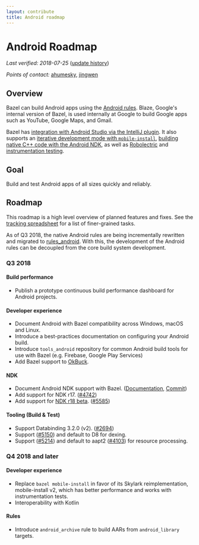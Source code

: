```yaml
---
layout: contribute
title: Android roadmap
---
```


# Android Roadmap

*Last verified: 2018-07-25*
([update history](https://github.com/bazelbuild/bazel-website/commits/master/roadmaps/android.md))

*Points of contact:* [ahumesky](https://github.com/ahumesky), [jingwen](https://github.com/jin)

## Overview

Bazel can build Android apps using the [Android
rules](https://docs.bazel.build/versions/master/be/android.html). Blaze,
Google's internal version of Bazel, is used internally at Google to build Google
apps such as YouTube, Google Maps, and Gmail.

Bazel has [integration with Android Studio via the IntelliJ
plugin](https://ij.bazel.build/). It also supports an [iterative development
mode with
`mobile-install`](https://docs.bazel.build/versions/master/mobile-install.html),
[building native C++ code with the Android
NDK](https://docs.bazel.build/versions/master/android-ndk.html), as well as
[Robolectric](https://docs.bazel.build/versions/master/be/android.html#android_local_test)
and [instrumentation
testing](https://docs.bazel.build/versions/master/android-instrumentation-test.html).

## Goal

Build and test Android apps of all sizes quickly and reliably.

## Roadmap 

This roadmap is a high level overview of planned features and fixes. See the
[tracking
spreadsheet](https://docs.google.com/spreadsheets/d/1-BjWLdv3SKGnEBOdLmzPPhTPNErRVMQerjrI60N_DVs/edit#gid=1123749242)
for a list of finer-grained tasks.

As of Q3 2018, the native Android rules are being incrementally rewritten and
migrated to [rules_android](https://github.com/bazelbuild/rules_android). With
this, the development of the Android rules can be decoupled from the core build
system development.

### Q3 2018

#### Build performance

- Publish a prototype continuous build performance dashboard for Android projects.

#### Developer experience

- Document Android with Bazel compatibility across Windows, macOS and Linux.
- Introduce a best-practices documentation on configuring your Android build.
- Introduce `tools_android` repository for common Android build tools for use
  with Bazel (e.g. Firebase, Google Play Services)
- Add Bazel support to [OkBuck](https://github.com/uber/okbuck).

#### NDK

- Document Android NDK support with Bazel. ([Documentation](https://docs.bazel.build/versions/master/android-ndk.html), [Commit](https://github.com/bazelbuild/bazel/commit/e169b94ce9b0e964b8edd231ef7eb3bed1cd2ccf#diff-64a8f141fa31bcfadcd36fa00be7872b))
- Add support for NDK r17. ([#4742](https://github.com/bazelbuild/bazel/issues/4742))
- Add support for [NDK r18 beta](https://github.com/android-ndk/ndk/wiki#ndk-r18). ([#5585](https://github.com/bazelbuild/bazel/issues/5585))

#### Tooling (Build & Test)

- Support Databinding 3.2.0 (v2). ([#2694](https://github.com/bazelbuild/bazel/issues/2694))
- Support ([#5150](https://github.com/bazelbuild/bazel/issues/5150)) and default to D8 for dexing.
- Support ([#5214](https://github.com/bazelbuild/bazel/issues/5214)) and default to aapt2 ([#4103](https://github.com/bazelbuild/bazel/issues/4103)) for resource processing.

### Q4 2018 and later

#### Developer experience

- Replace `bazel mobile-install` in favor of its Skylark reimplementation,
  mobile-install v2, which has better performance and works with instrumentation
  tests.
- Interoperability with Kotlin

#### Rules

- Introduce `android_archive` rule to build AARs from `android_library` targets.

